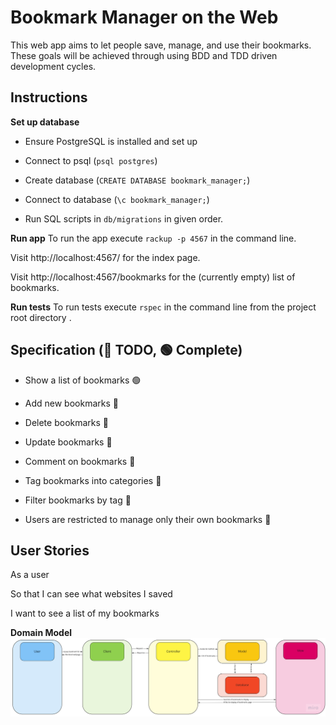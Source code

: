 # Bookmark Manager on the Web

This web app aims to let people save, manage, and use their bookmarks. These goals will be achieved through using BDD and TDD driven development cycles.

## Instructions
**Set up database**
* Ensure PostgreSQL is installed and set up

* Connect to psql (`psql postgres`)

* Create database (`CREATE DATABASE bookmark_manager;`)

* Connect to database (`\c bookmark_manager;`)

* Run SQL scripts in `db/migrations` in given order.

**Run app**
To run the app execute `rackup -p 4567` in the command line.

Visit http://localhost:4567/ for the index page.

Visit http://localhost:4567/bookmarks for the (currently empty) list of bookmarks.

**Run tests**
To run tests execute `rspec` in the command line from the project root directory .

## Specification (🔴 TODO, 🟢 Complete)
* Show a list of bookmarks 🟢

* Add new bookmarks 🔴

* Delete bookmarks 🔴

* Update bookmarks 🔴

* Comment on bookmarks 🔴

* Tag bookmarks into categories 🔴

* Filter bookmarks by tag 🔴

* Users are restricted to manage only their own bookmarks 🔴

## User Stories
As a user	

So that I can see what websites I saved	

I want to see a list of my bookmarks

**Domain Model**
![Domain model for list of bookmarks user story](/public/images/domain_model_user_story_1.jpeg)
